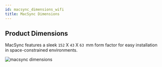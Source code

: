 ```yaml
---
id: macsync_dimensions_wifi
title: MacSync Dimensions
---
```

## Product Dimensions

MacSync features a sleek `152` X `43` X `63`  mm form factor for easy installation in space-constrained environments.

![macsync dimensions](/img/datalogger/dimensions.webp)